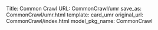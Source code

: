 Title: Common Crawl
URL: CommonCrawl/umr
save_as: CommonCrawl/umr.html
template: card_umr
original_url: CommonCrawl/index.html
model_pkg_name: CommonCrawl

